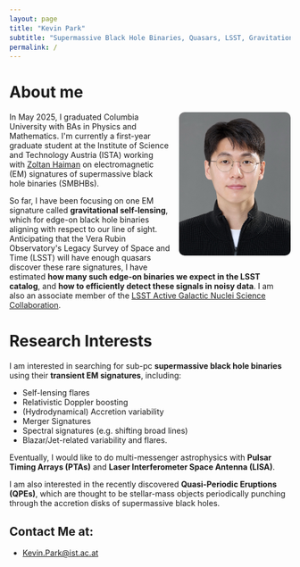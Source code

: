 ```yaml
---
layout: page
title: "Kevin Park"
subtitle: "Supermassive Black Hole Binaries, Quasars, LSST, Gravitational Self-Lensing"
permalink: /
---
```


# About me

<img src="/assets/images/kevin_pic.jpeg"
     alt="Kevin picture"
     style="float:right; width:200px; margin:0 0 0.75rem 1rem; border-radius:10px;">

In May 2025, I graduated Columbia University with BAs in Physics and Mathematics. I'm currently a first-year graduate student at the Institute of Science and Technology Austria (ISTA) working with [Zoltan Haiman](http://user.astro.columbia.edu/~zoltan/) on electromagnetic (EM) signatures of supermassive black hole binaries (SMBHBs). 

So far, I have been focusing on one EM signature called **gravitational self-lensing**, which for edge-on black hole binaries aligning with respect to our line of sight. Anticipating that the Vera Rubin Observatory's Legacy Survey of Space and Time (LSST) will have enough quasars discover these rare signatures, I have estimated **how many such edge-on binaries we expect in the LSST catalog**, and **how to efficiently detect these signals in noisy data**. I am also an associate member of the [LSST Active Galactic Nuclei Science Collaboration](https://agn.science.lsst.org/). 

# Research Interests

I am interested in searching for sub-pc **supermassive black hole binaries** using their **transient EM signatures**, including:

- Self-lensing flares
- Relativistic Doppler boosting
- (Hydrodynamical) Accretion variability
- Merger Signatures
- Spectral signatures (e.g. shifting broad lines)
- Blazar/Jet-related variability and flares.

Eventually, I would like to do multi-messenger astrophysics with **Pulsar Timing Arrays (PTAs)** and **Laser Interferometer Space Antenna (LISA)**.

I am also interested in the recently discovered **Quasi-Periodic Eruptions (QPEs)**, which are thought to be stellar-mass objects periodically punching through the accretion disks of supermassive black holes.

## Contact Me at:
- [Kevin.Park@ist.ac.at](mailto:Kevin.Park@ist.ac.at)
